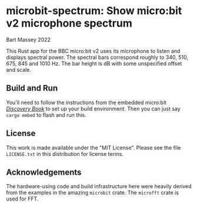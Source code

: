 # microbit-spectrum: Show micro:bit v2 microphone spectrum
Bart Massey 2022

This Rust app for the BBC micro:bit v2 uses its microphone
to listen and displays spectral power. The spectral bars
correspond roughly to 340, 510, 675, 845 and 1010 Hz. The
bar height is dB with some unspecified offset and scale.

## Build and Run

You'll need to follow the instructions from the embedded
micro:bit
[*Discovery Book*](https://docs.rust-embedded.org/discovery/microbit/index.html)
to set up your build environment.  Then you can just say
`cargo embed` to flash and run this.

## License

This work is made available under the "MIT License". Please
see the file `LICENSE.txt` in this distribution for license
terms.

## Acknowledgements

The hardware-using code and build infrastructure here were
heavily derived from the examples in the amazing `microbit`
crate. The `microfft` crate is used for FFT.
